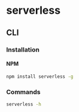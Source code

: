 # serverless

<!--
https://www.youtube.com/watch?v=Fx3ZGy-mbV4
https://www.marksei.com/serverless/
-->

## CLI

### Installation

#### NPM

```sh
npm install serverless -g
```

### Commands

```sh
serverless -h
```
